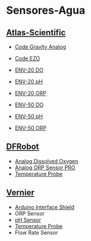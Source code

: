 # Sensores-Agua

## [Atlas-Scientific](https://github.com/UTFPR-IoT/Sensores-Agua/blob/main/Atlas-scientific/README.md)
- [Code Gravity Analog](https://github.com/UTFPR-IoT/Sensores-Agua/tree/main/Atlas-scientific/Gravity%20Analog)
- [Code EZO](https://github.com/UTFPR-IoT/Sensores-Agua/tree/main/Atlas-scientific/EZO)

- [ENV-20 DO](https://atlas-scientific.com/probes/mini-d-o-probe/)
- [ENV-20 pH](https://atlas-scientific.com/probes/mini-ph-probe/)
- [ENV-20 ORP](https://atlas-scientific.com/probes/mini-orp-probe/)

- [ENV-50 DO](https://atlas-scientific.com/probes/industrial-dissolved-oxygen-probe/)
- [ENV-50 pH](https://atlas-scientific.com/probes/industrial-ph-probe/)
- [ENV-50 ORP](https://atlas-scientific.com/probes/industrial-orp-probe/)




## [DFRobot](https://github.com/UTFPR-IoT/Sensores-Agua/blob/main/DFRobot/README.md)
- [Analog Dissolved Oxygen](https://github.com/UTFPR-IoT/Sensores-Agua/tree/main/DFRobot/Gravity%20-%20Analog%20Dissolved%20Oxygen%20Sensor)
- [Analog ORP Sensor PRO](https://github.com/UTFPR-IoT/Sensores-Agua/tree/main/DFRobot/Gravity%20-%20Analog%20ORP%20Sensor%20PRO)
- [Temperature Probe](https://github.com/UTFPR-IoT/Sensores-Agua/tree/main/DFRobot/Waterproof%20DS18B20%20Digital%20Temperature)


## [Vernier](https://github.com/UTFPR-IoT/Sensores-Agua/blob/main/Vernier/README.md)
- [Arduino Interface Shield](https://github.com/UTFPR-IoT/Sensores-Agua/tree/main/Vernier/Arduino%20Interface%20Shield)
- ORP Sensor
- [pH Sensor](https://github.com/UTFPR-IoT/Sensores-Agua/tree/main/Vernier/pH%20Sensor)
- [Temperature Probe](https://github.com/UTFPR-IoT/Sensores-Agua/tree/main/Vernier/Temperature%20Probe)
- Flow Rate Sensor



